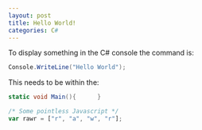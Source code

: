 ```yaml
---
layout: post
title: Hello World!
categories: C#
---
```

To display something in the C# console the command is:

``` C#
Console.WriteLine("Hello World");
```

This needs to be within the: 
``` C#
static void Main(){      }
```

```javascript
/* Some pointless Javascript */
var rawr = ["r", "a", "w", "r"];
```
